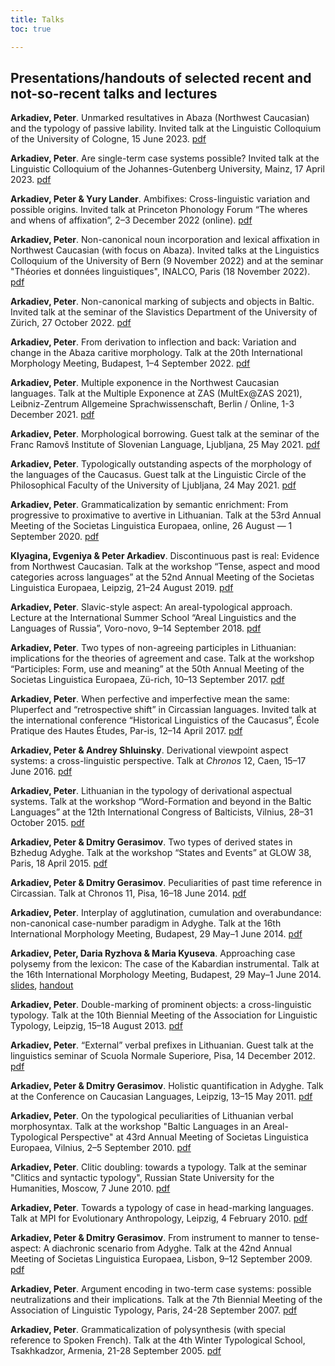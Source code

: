 ```yaml
---
title: Talks
toc: true

---
```


## Presentations/handouts of selected recent and not-so-recent talks and lectures

<!--more-->

**Arkadiev, Peter**. Unmarked resultatives in Abaza (Northwest Caucasian) and the typology of passive lability. Invited talk at the Linguistic Colloquium of the University of Cologne, 15 June 2023. [pdf](Arkadiev2023_AbResPassLab_Cologne.pdf)

**Arkadiev, Peter**. Are single-term case systems possible? Invited talk at the Linguistic Colloquium of the Johannes-Gutenberg University, Mainz, 17 April 2023. [pdf](Arkadiev2023_monocasual_Mainz.pdf)

**Arkadiev, Peter & Yury Lander**. Ambifixes: Cross-linguistic variation and possible origins. Invited talk at Princeton Phonology Forum “The wheres and whens of affixation”, 2–3 December 2022 (online). [pdf](ArkadievLander2022_ambifixes_pphf.pdf)

**Arkadiev, Peter**. Non-canonical noun incorporation and lexical affixation in Northwest Caucasian (with focus on Abaza). Invited talks at the Linguistics Colloquium of the University of Bern (9 November 2022) and at the seminar "Théories et données linguistiques", INALCO, Paris (18 November 2022). [pdf](Arkadiev2022_AbazaIncorp.pdf)

**Arkadiev, Peter**. Non-canonical marking of subjects and objects in Baltic. Invited talk at the seminar of the Slavistics Department of the University of Zürich, 27 October 2022. [pdf](Arkadiev2022_BaltNonCanonCase_Zurich)

**Arkadiev, Peter**. From derivation to inflection and back: Variation and change in the Abaza caritive morphology. Talk at the 20th International Morphology Meeting, Budapest, 1–4 September 2022. [pdf](Arkadiev2022_AbazaCaritiveIMM.pdf)

**Arkadiev, Peter**. Multiple exponence in the Northwest Caucasian languages. Talk at the Multiple Exponence at ZAS (MultEx@ZAS 2021), Leibniz-Zentrum Allgemeine Sprachwissenschaft, Berlin / Online, 1-3 December 2021. [pdf](Arkadiev2021_multexpNWC.pdf)

**Arkadiev, Peter**. Morphological borrowing. Guest talk at the seminar of the Franc Ramovš Institute of Slovenian Language, Ljubljana, 25 May 2021. [pdf](Arkadiev2021_morphborrowing_Ljubljana.pdf)

**Arkadiev, Peter**. Typologically outstanding aspects of the morphology of the languages of the Caucasus. Guest talk at the Linguistic Circle of the Philosophical Faculty of the University of Ljubljana, 24 May 2021. [pdf](Arkadiev2021_CaucMorphLjubljana.pdf)

**Arkadiev, Peter**. Grammaticalization by semantic enrichment: From progressive to proximative to avertive in Lithuanian. Talk at the 53rd Annual Meeting of the Societas Linguistica Europaea, online, 26 August — 1 September 2020. [pdf](Arkadiev2020_LithAvertSLE.pdf)

**Klyagina, Evgeniya & Peter Arkadiev**. Discontinuous past is real: Evidence from Northwest Caucasian. Talk at the workshop “Tense, aspect and mood categories across languages” at the 52nd Annual Meeting of the Societas Linguistica Europaea, Leipzig, 21–24 August 2019. [pdf](KlyaginaArkadiev2019_DiscPastNWC_SLE.pdf)

**Arkadiev, Peter**. Slavic-style aspect: An areal-typological approach. Lecture at the International Summer School “Areal Linguistics and the Languages of Russia”, Voro-novo, 9–14 September 2018. [pdf](Arkadiev2018_aspect_arealHSE.pdf)

**Arkadiev, Peter**. Two types of non-agreeing participles in Lithuanian: implications for the theories of agreement and case. Talk at the workshop “Participles: Form, use and meaning” at the 50th Annual Meeting of the Societas Linguistica Europaea, Zü-rich, 10–13 September 2017. [pdf](Arkadiev2017_Lithpartnoagr_SLE.pdf)

**Arkadiev, Peter**. When perfective and imperfective mean the same: Pluperfect and “retrospective shift” in Circassian languages. Invited talk at the international conference “Historical Linguistics of the Caucasus”, École Pratique des Hautes Études, Par-is, 12–14 April 2017. [pdf](Arkadiev2017_CircPlupParis.pdf)

**Arkadiev, Peter & Andrey Shluinsky**. Derivational viewpoint aspect systems: a cross-linguistic perspective. Talk at *Chronos* 12, Caen, 15–17 June 2016. [pdf](ArkadievShluinsky_2016_derivaspect_Caen.pdf)

**Arkadiev, Peter**. Lithuanian in the typology of derivational aspectual systems. Talk at the workshop “Word-Formation and beyond in the Baltic Languages” at the 12th International Congress of Balticists, Vilnius, 28–31 October 2015. [pdf](Arkadiev_2015_LithAspTypVilnius.pdf)

**Arkadiev, Peter & Dmitry Gerasimov**. Two types of derived states in Bzhedug Adyghe. Talk at the workshop “States and Events” at GLOW 38, Paris, 18 April 2015. [pdf](ArkadievGerasimov_2015_AdygheStatesGLOW.pdf)

**Arkadiev, Peter & Dmitry Gerasimov**. Peculiarities of past time reference in Circassian. Talk at Chronos 11, Pisa, 16–18 June 2014. [pdf](GerasimovArkadiev_2014_CircassianpastChronos11.pdf)

**Arkadiev, Peter**. Interplay of agglutination, cumulation and overabundance: non-canonical case-number paradigm in Adyghe. Talk at the 16th International Morphology Meeting, Budapest, 29 May–1 June 2014. [pdf](Arkadiev_2014_Adygcaseparadigm_IMM16.pdf)

**Arkadiev, Peter, Daria Ryzhova & Maria Kyuseva**. Approaching case polysemy from the lexicon: The case of the Kabardian instrumental. Talk at the 16th International Morphology Meeting, Budapest, 29 May–1 June 2014. [slides](ArkadievEtAl_2014_BeslInstr_IMM16_slides.pdf), [handout](ArkadievEtAl_2014_BeslInstr_IMM16_handout.pdf)

**Arkadiev, Peter**. Double-marking of prominent objects: a cross-linguistic typology. Talk at the 10th Biennial Meeting of the Association for Linguistic Typology, Leipzig, 15–18 August 2013. [pdf](Arkadiev_2013_doublemarking_ALT.pdf)

**Arkadiev, Peter**. “External” verbal prefixes in Lithuanian. Guest talk at the linguistics seminar of Scuola Normale Superiore, Pisa, 14 December 2012. [pdf](Arkadiev_2012_h_lithextpref_pisa.pdf)

**Arkadiev, Peter & Dmitry Gerasimov**. Holistic quantification in Adyghe. Talk at the Conference on Caucasian Languages, Leipzig, 13–15 May 2011. [pdf](ArkadievGerasimov2011_zere_Leipzig.pdf)

**Arkadiev, Peter**. On the typological peculiarities of Lithuanian verbal morphosyntax. Talk at the workshop "Baltic Languages in an Areal-Typological Perspective" at 43rd Annual Meeting of Societas Linguistica Europaea, Vilnius, 2–5 September 2010. [pdf](Arkadiev2010_PeculiarLithuanianSLE.pdf)

**Arkadiev, Peter**. Clitic doubling: towards a typology. Talk at the seminar "Clitics and syntactic typology", Russian State University for the Humanities, Moscow, 7 June 2010. [pdf](Arkadiev2010_cldoubling_rggu.pdf)

**Arkadiev, Peter**. Towards a typology of case in head-marking languages. Talk at MPI for Evolutionary Anthropology, Leipzig, 4 February 2010. [pdf](Arkadiev2010_case_n_headmarking_leipzig.pdf)

**Arkadiev, Peter & Dmitry Gerasimov**. From instrument to manner to tense-aspect: A diachronic scenario from Adyghe. Talk at the 42nd Annual Meeting of Societas Linguistica Europaea, Lisbon, 9–12 September 2009. [pdf](ArkadievGerasimov2009_zere_lisboa.pdf)

**Arkadiev, Peter**. Argument encoding in two-term case systems: possible neutralizations and their implications. Talk at the 7th Biennial Meeting of the Association of Linguistic Typology, Paris, 24-28 September 2007. [pdf](Arkadiev2007_2caseALT.pdf)

**Arkadiev, Peter**. Grammaticalization of polysynthesis (with special reference to Spoken French). Talk at the 4th Winter Typological School, Tsakhkadzor, Armenia, 21-28 September 2005. [pdf](Arkadiev2005GramPolysynthesis.pdf)

